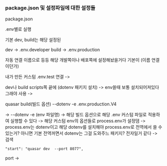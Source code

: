 ### package.json 및 설정파일에 대한 설정들

package.json

.env별로 실행

기본 dev, build는 해당 설정된

dev -> .env.developer
build -> .env.production

자동 연결 이름으로 등등 해당 개발쪽이나 배포쪽에 설정해놨을거다 기본이 (이름 연결이던가)



내가 만든 커스텀 .env.test 연결 ->

dev나 build scripts쪽 끝에  (dotenv 패키지 설치) -> env쓸때 보통 설치되어져있다 그래야 사용 -> 

quasar build(빌드 옵션) --dotenv -e .env.production.V4

-> --dotenv -e (env 파일명) -> 해당 빌드 옵션으로 해당 .env 커스텀 파일로 적용하여 실행할 수 있다 -> 해당 커스텀 env의 옵션들로 process.env가 설정댐 -> process.env는 dotenv이고 해당 dotenv를 설치해야 process.env로 전역에서 쓸 수 있는거? 아니면 기본 전역꺼면서 dotenv는 그걸 도와주느 패키지? 전자일거 같다 -> 검색



    "start": "quasar dev  --port 8077",
port -> 



